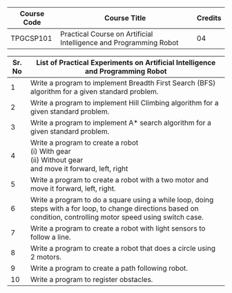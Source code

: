 
| **Course Code** | **Course Title** | **Credits** |
| ------------ | -------------- | --------- |
| TPGCSP101 | Practical Course on Artificial Intelligence and Programming Robot | 04 

| **Sr. No** | **List of Practical Experiments on Artificial Intelligence and Programming Robot** |
| ------- | ------------------------------------------------------------------ |
| 1 | Write a program to implement Breadth First Search (BFS) algorithm for a given standard problem. |
| 2 | Write a program to implement Hill Climbing algorithm for a given standard problem. |
| 3 | Write a program to implement A* search algorithm for a given standard problem. |
| 4 | Write a program to create a robot <br />(i) With gear <br />(ii) Without gear <br />and move it forward, left, right |
| 5 | Write a program to create a robot with a two motor and move it forward, left, right. |
| 6 | Write a program to do a square using a while loop, doing steps with a for loop, to change directions based on condition, controlling motor speed using switch case. |
| 7 | Write a program to create a robot with light sensors to follow a line. |
| 8 | Write a program to create a robot that does a circle using 2 motors. |
| 9 | Write a program to create a path following robot. |
| 10 | Write a program to register obstacles. |
